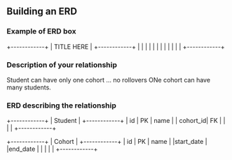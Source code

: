 ## Building an ERD 

### Example of ERD box

+------------+
| TITLE HERE |
+------------+
|            |
|            |
|            |
|            |
|            |
|            |
+------------+

### Description of your relationship
Student can have only one cohort ... no rollovers
ONe cohort can have many students.

### ERD describing the relationship

+------------+
| Student    |
+------------+
|   id       | PK
|   name     |
|   cohort_id| FK
|            |
|            |
+------------+

+------------+
| Cohort     |
+------------+
|   id       | PK
|   name     |
|start_date  |
|end_date    |
|            |
|            |
+------------+

